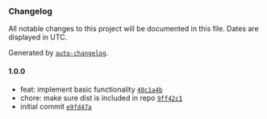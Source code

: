 ### Changelog

All notable changes to this project will be documented in this file. Dates are displayed in UTC.

Generated by [`auto-changelog`](https://github.com/CookPete/auto-changelog).

#### 1.0.0

- feat: implement basic functionality [`40c1a4b`](https://github.com/simplyhexagonal/recurring-task-queue/commit/40c1a4b711c5da74906c20bc2287f46904fb9871)
- chore: make sure dist is included in repo [`9ff42c1`](https://github.com/simplyhexagonal/recurring-task-queue/commit/9ff42c1853ec521b40dc792f1f44ed3f7525299a)
- initial commit [`e9fd47a`](https://github.com/simplyhexagonal/recurring-task-queue/commit/e9fd47a99705b3a00d8cdc1a0f6753f2b537f8a8)
